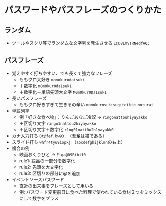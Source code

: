 # パスワードやパスフレーズのつくりかた

## ランダム
- ツールやスクリ等でランダムな文字列を発生させる `I@D8LmVTRNedfAQ3`

## パスフレーズ
- 覚えやすく打ちやすい、でも長くて強力なフレーズ
    - ももクロ大好き `momokurodaisuki`
    - ＋数字化 `m0m0kur0da1suk1`
    - ＋数字化＋単語先頭大文字 `M0m0kur0Da1suk1`
- 長いパスフレーズ
    - ももクロ好きすぎて生きるの辛い `momokurosukisugiteikirunoturai`
- 単語列挙
    - 例「好きな食べ物」：りんごあなご冷奴 → `ringonattouhiyayakko`
    - ＋区切り文字 `ringo1nattou2hiyayakko`
    - ＋区切り文字＋数字化 `r1ng01natt0u2h1yayakk0`
- カナ入力打ち `0t@fef,bw@3.` （吾輩は猫である）
- スライド打ち `whfr4tyu9iopkj` （`abcdefghijklmn`の右上）
- 複合の例
    - 映画おくりびと → `Eiga@09Ribi10`
    - rule1: 語呂の一部分を数字化
    - rule2: 先頭を大文字化
    - rule3: 区切りの部分に@を追加
- イベントソースパスワード
    - 直近の出来事をフレーズとして用いる
    - 例: パスワード変更前日に食べた料理で使われている食材２つをミックスにして数字をプラス
